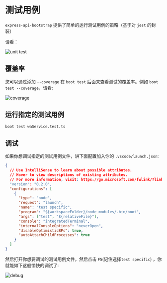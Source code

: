 # 测试用例

`express-api-bootstrap` 提供了简单的运行测试用例的策略（基于对 `jest` 的封装）

请看：

<img :src="$withBase('/unit-test.gif')" alt="unit test">

## 覆盖率

您可以通过添加 `--coverage` 在 `boot test` 后面来查看测试的覆盖率。例如 `boot test --coverage`，请看:

<img :src="$withBase('/ut-coverage.png')" alt="coverage">

## 运行指定的测试用例

```bash
boot test waService.test.ts
```

## 调试

如果你想调试指定的测试用例文件，讲下面配置加入你的 `.vscode/launch.json`:

```json
{
  // Use IntelliSense to learn about possible attributes.
  // Hover to view descriptions of existing attributes.
  // For more information, visit: https://go.microsoft.com/fwlink/?linkid=830387
  "version": "0.2.0",
  "configurations": [
    {
      "type": "node",
      "request": "launch",
      "name": "test specific",
      "program": "${workspaceFolder}/node_modules/.bin/boot",
      "args": ["test", "${relativeFile}"],
      "console": "integratedTerminal",
      "internalConsoleOptions": "neverOpen",
      "disableOptimisticBPs": true,
      "autoAttachChildProcesses": true
    }
  ]
}
```

然后打开你想要调试的测试用例文件，然后点击 `F5`(记住选择`test specific`) ，你就能如下这般愉快的调试了:

<img :src="$withBase('/ut-debug.gif')" alt="debug">